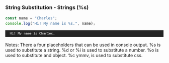 ### String Substitution - Strings (%s)

```javascript
const name = "Charles";
console.log("Hi! My name is %s.", name);
```

![Console text output - string](./images/doOutputFormattedString.png "Formatted Strings")

Notes:
There a four placeholders that can be used in console output.
%s is used to substitute a string.
%d or %i is used to substitute a number.
%o is used to substitute and object.
%c ymmv, is used to substitute css.